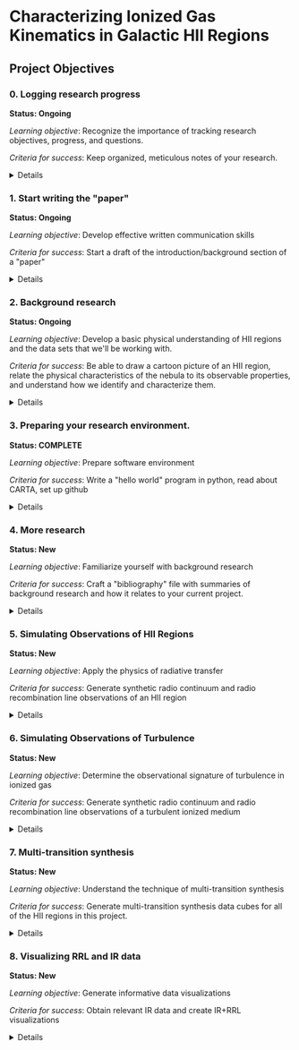 # Characterizing Ionized Gas Kinematics in Galactic HII Regions

## Project Objectives

### 0. Logging research progress

   **Status: Ongoing**
   
   *Learning objective*: Recognize the importance of tracking research objectives, progress, and questions.

   *Criteria for success*: Keep organized, meticulous notes of your research.

   <details>
   The most important part of the research process is probably being able to effectively communicate about the project. This means being able to explain to a random stranger on the street what you're doing, why it's important, and what it means. This is only possible if YOU know what you're doing. To this end, I ask that you keep diligent notes about everything you do related to this project. These notes don't have to be in any specific format, although it would be useful if they were saved in some what that I could also access them (like a google doc). Keep a record of what you do (e.g., I read this paper, I wrote a program that does this, I got confused about this topic, etc.), keep a record of what you want to do next (e.g., I need to write a program that does this other thing, I need to read about this topic, etc.), and, most importantly, keep track of all of the questions that come up (what does this acronym mean, how does this physical thing relate to this other physical thing, etc.). These notes will be invaluable to you as you work on the project. I often get distracted by other tasks and come back to a project after a few days or weeks only to have forgotten what exactly I was doing and what I needed to do next. Without these notes, I would have been lost!
   </details>

### 1. Start writing the "paper"

   **Status: Ongoing**

   *Learning objective*: Develop effective written communication skills

   *Criteria for success*: Start a draft of the introduction/background section of a "paper"

   <details>
   I hope that this project will ultimately result in a publication, but no matter what it will benefit YOU to start writing a "paper" or "final report" for the project right now, before you do anything else. In particular, I want you to focus on the "introduction" section of a paper, where you outline the major research questions and goals of the project. This will immensely benefit you because it will be something that you can look back on when you're knee-deep in data analysis and programming and you've forgotten what the "big picture" of the research project is. Don't worry about the formatting, the specific content, or anything like that now. Just write a paragraph or two about the project, and go back and read/edit it once in a while as you develop a stronger grasp on our research objectives. And it's OK if you don't know what the research questions/goals are yet - that's something we can talk about, which will guide your writing!
   </details>

### 2. Background research

   **Status: Ongoing**

   *Learning objective*: Develop a basic physical understanding of HII regions and the data sets that we'll be working with.

   *Criteria for success*: Be able to draw a cartoon picture of an HII region, relate the physical characteristics of the nebula to its observable properties, and understand how we identify and characterize them.

   <details>
   The first step for any project is to understand what's been done before. In this case, physicists decades ago figured out the basic physics of HII regions and derived all of the equations and relationships that we'll need for this project. Your first challenge is to develop a basic understanding of this work. Here are some resources to get you started, although I hope you will do your own internet-searches to fill in the gaps and answer some questions. Take note of any questions or confusing topics that you come across along the way, and we can talk about them together.

   * Wikipedia: https://en.wikipedia.org/wiki/H_II_region
   * [Essential Radio Astronomy (ERA) Textbook](https://www.cv.nrao.edu/~sransom/web/xxx.html): In particular, chapters 4.2, 4.3, and 7.2 will be useful!
   * [The WISE Catalog of Galactic HII Regions](https://ui.adsabs.harvard.edu/abs/2014ApJS..212....1A/abstract): This paper provides an overview of the latest catalog of Milky Way HII regions. 
   * [The Southern HII Region Discovery Survey](https://ui.adsabs.harvard.edu/abs/2019ApJS..240...24W/abstract): This paper discusses one of many radio recombination line surveys of HII regions (led by yours truly!) 
   * C3565 telescope proposal (sent via email): This is the telescope proposal for the data that you'll be working with.
   </details>

### 3. Preparing your research environment.

   **Status: COMPLETE**

   *Learning objective*: Prepare software environment

   *Criteria for success*: Write a "hello world" program in python, read about CARTA, set up github

   <details>
   I can't recall from your application what experience you have with computer programming and/or python. Nonetheless, we're going to have to write some programs to analyze some data. We're also going to have to use some software to visualize some data. There are many ways to set up a software environment, the specifics of which depend on what kind of computer you have, what operating system you use, etc. In general, Google/gpt will probably be more helpful than I. I use a linux operating system ("Ubuntu" in a virtual machine), "miniconda" to manage my python environment, and VSCode to write code. Together, we're also going to learn how to use CARTA (link below). I've only used this software a few times, but it is powerful and useful, so please read the user guide and try to become familiar with it. Over the course of the summer, I hope we can both become CARTA experts! Also, it would be useful to have a Github repository for all of your code and work on this project. If you're not familiar with Github, please look into it!

   * CARTA: https://cartavis.org/
   * Some example FITS images are gotten from here: https://skyview.gsfc.nasa.gov/current/cgi/query.pl
   </details>

### 4. More research

   **Status: New**

   *Learning objective*: Familiarize yourself with background research

   *Criteria for success*: Craft a "bibliography" file with summaries of background research and how it relates to your current project.

   <details>
   Here are some additional papers that you might find useful. Use the ADS to find even more papers. I suggest following the references in these papers. Note that for background research, it is not essential to completely understand what the authors have done. Instead, focus on the introduction (broad background information), discussion (what are their results and how does it relate to the big picture question), and conclusions (summary). The details of their analysis might be important if we are trying to reproduce or replicate what they've done.

   * [HII Region Ionized Gas Velocity Gradients](https://ui.adsabs.harvard.edu/abs/2021ApJ...921..176B/abstract)
   * [An interesting star forming region](https://ui.adsabs.harvard.edu/abs/2022A%26A...665A..22B/abstract)
   * [Bi-polar HII region in the IR](https://ui.adsabs.harvard.edu/abs/2022ApJ...935..171B/abstract)
   * [Turbulence](https://www.annualreviews.org/content/journals/10.1146/annurev.astro.41.011802.094859): This is an Annual Reviews article, so it is a long-form summary of the entire field of turbulence.
   </details>

### 5. Simulating Observations of HII Regions

   **Status: New**

   *Learning objective*: Apply the physics of radiative transfer

   *Criteria for success*: Generate synthetic radio continuum and radio recombination line observations of an HII region

   <details>
   To start off with some applied physics, try to recreate the models from the HII region velocity gradients paper. Create a simulation of an HII region and then apply the equations of radiative transfer from the ERA textbook to create synthetic radio continuum and radio recombination line observations. This will set you up for the next, more complicated objective.
   </details>

### 6. Simulating Observations of Turbulence

   **Status: New**

   *Learning objective*: Determine the observational signature of turbulence in ionized gas

   *Criteria for success*: Generate synthetic radio continuum and radio recombination line observations of a turbulent ionized medium

   <details>
   I am not an expert on turbulence. Soon, you will be! My only experience with turbulence is in observations of the 21-cm HI line. The 21-cm line is sensitive to the density of neutral gas, whereas RRLs are sensitive to the squared density of ionized gas. How does this difference affect the spectral line observations of turbulence? This is for you to determine. Here are some resources:

   * [Turbustat](https://ui.adsabs.harvard.edu/abs/2019AJ....158....1K/abstract)
   * Code documentation: https://turbustat.readthedocs.io/en/latest/

   To get you started, I suggest using Turbustat to generate a simulated box of turbulent gas, then apply the equations of radiative transfer from the ERA textbook to generate three synthetic observations:
   1. HI spectral line (assuming the gas is fully neutral)
   2. Radio continuum (assuming the gas is fully ionized)
   3. Radio recombination line (assuming the gas is fully ionized)
   
   Then, use the tools of Turbustat to calculate the turbulence statistics of the synthetic observations. In particular, the following will be useful:
   * [Spatial Power Spectrum](https://turbustat.readthedocs.io/en/latest/tutorials/statistics/pspec_example.html)
   * [Modified Velocity Centroids](https://turbustat.readthedocs.io/en/latest/tutorials/statistics/mvc_example.html)
   * [Others](https://turbustat.readthedocs.io/en/latest/tutorials/index.html): This tutorial describes all of the statistical functions in Turbustat
   </details>

### 7. Multi-transition synthesis

   **Status: New**

   *Learning objective*: Understand the technique of multi-transition synthesis

   *Criteria for success*: Generate multi-transition synthesis data cubes for all of the HII regions in this project.

   <details>
   Multi-transition synthesis is a new technique to combine multiple interferometric observations of spectral lines, each with a different rest frequency and angular resolution, into a single data cube that optimizes the angular resolution and maximizes the sensitivity. Familiarize yourself with [synthesis imaging](https://casadocs.readthedocs.io/en/stable/notebooks/synthesis_imaging.html) and the underlying technique of [multi-frequency synthesis](https://ui.adsabs.harvard.edu/abs/1999ASPC..180..419S/abstract) in CASA.

   In the meantime, I will compile my CASA scripts and data, and get you an account on the computing cluster.
   </details>

### 8. Visualizing RRL and IR data

   **Status: New**

   *Learning objective*: Generate informative data visualizations

   *Criteria for success*: Obtain relevant IR data and create IR+RRL visualizations

   <details>
   As described in the telescope proposal, some of our targets have associated SOFIA data. We need to obtain these data and include them in our analysis. This is not urgent, and may require me to reach out to our collaborator, Lars.
   </details>


